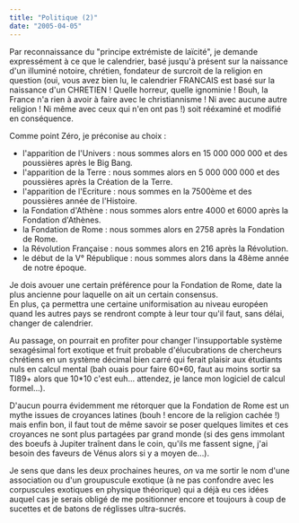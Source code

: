 ```yaml
---
title: "Politique (2)"
date: "2005-04-05"
---
```


Par reconnaissance du "principe extrémiste de laïcité", je demande expressément à ce que le calendrier, basé jusqu'à présent sur la naissance d'un illuminé notoire, chrétien, fondateur de surcroit de la religion en question (oui, vous avez bien lu, le calendrier FRANCAIS est basé sur la naissance d'un CHRETIEN ! Quelle horreur, quelle ignominie ! Bouh, la France n'a rien à avoir à faire avec le christiannisme ! Ni avec aucune autre religion ! Ni même avec ceux qui n'en ont pas !) soit rééxaminé et modifié en conséquence.

Comme point Zéro, je préconise au choix :

- l'apparition de l'Univers : nous sommes alors en 15 000 000 000 et des poussières après le Big Bang.
- l'apparition de la Terre : nous sommes alors en 5 000 000 000 et des poussières après la Création de la Terre.
- l'apparition de l'Ecriture : nous sommes en la 7500ème et des poussières année de l'Histoire.
- la Fondation d'Athène : nous sommes alors entre 4000 et 6000 après la Fondation d'Athènes.
- la Fondation de Rome : nous sommes alors en 2758 après la Fondation de Rome.
- la Révolution Française : nous sommes alors en 216 après la Révolution.
- le début de la V° République : nous sommes alors dans la 48ème année de notre époque.

Je dois avouer une certain préférence pour la Fondation de Rome, date la plus ancienne pour laquelle on ait un certain consensus.  
En plus, ça permettra une certaine uniformisation au niveau européen quand les autres pays se rendront compte à leur tour qu'il faut, sans délai, changer de calendrier.

Au passage, on pourrait en profiter pour changer l'insupportable système sexagésimal fort exotique et fruit probable d'élucubrations de chercheurs chrétiens en un système décimal bien carré qui ferait plaisir aux étudiants nuls en calcul mental (bah ouais pour faire 60\*60, faut au moins sortir sa TI89+ alors que 10\*10 c'est euh... attendez, je lance mon logiciel de calcul formel...).

D'aucun pourra évidemment me rétorquer que la Fondation de Rome est un mythe issues de croyances latines (bouh ! encore de la religion cachée !) mais enfin bon, il faut tout de même savoir se poser quelques limites et ces croyances ne sont plus partagées par grand monde (si des gens immolant des boeufs à Jupiter traînent dans le coin, qu'ils me fassent signe, j'ai besoin des faveurs de Vénus alors si y a moyen de...).

Je sens que dans les deux prochaines heures, _on_ va me sortir le nom d'une association ou d'un groupuscule exotique (à ne pas confondre avec les corpuscules exotiques en physique théorique) qui a déjà eu ces idées auquel cas je serais obligé de me positionner encore et toujours à coup de sucettes et de batons de réglisses ultra-sucrés.
